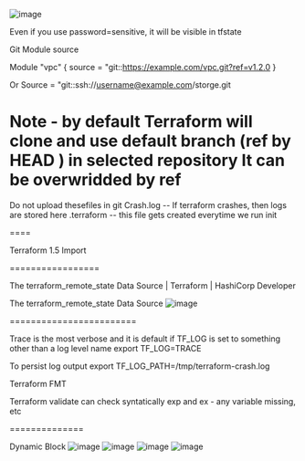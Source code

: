 ![image](https://github.com/user-attachments/assets/51f0ead2-faff-4047-9ac9-ac8b9639fa77)


Even if you use password=sensitive, it will be visible in tfstate 




Git Module source 

Module "vpc" {
  source = "git::https://example.com/vpc.git?ref=v1.2.0
}

Or
Source = "git::ssh://username@example.com/storge.git


Note - by default Terraform will clone and use default branch (ref by HEAD ) in selected repository 
   It can be overwridded by ref 
==



Do not upload thesefiles in git 
Crash.log   -- If terraform crashes, then logs are stored here
.terraform -- this file gets created everytime we run init 


====

Terraform 1.5
Import 


=================


The terraform_remote_state Data Source | Terraform | HashiCorp Developer


The terraform_remote_state Data Source
![image](https://github.com/user-attachments/assets/062a46be-3251-4a8c-8d7c-19a395ff2c3b)




========================

Trace is the most verbose and it is default if TF_LOG is set to something other than a log level name 
export TF_LOG=TRACE

To persist log output
export TF_LOG_PATH=/tmp/terraform-crash.log


Terraform FMT


Terraform validate can check syntatically exp and ex - any variable missing, etc 

==============


Dynamic Block 
![image](https://github.com/user-attachments/assets/a3254f5f-2209-4f9b-bf11-e37cc5e23c9a)
![image](https://github.com/user-attachments/assets/3a7ce2e2-2e67-4ad9-9237-c88e004052ea)
![image](https://github.com/user-attachments/assets/897e95ac-50a0-4eac-a1e3-10e22f293e74)
![image](https://github.com/user-attachments/assets/1f8b9927-5189-4e63-8a7a-5dbc5fe3157c)



	




